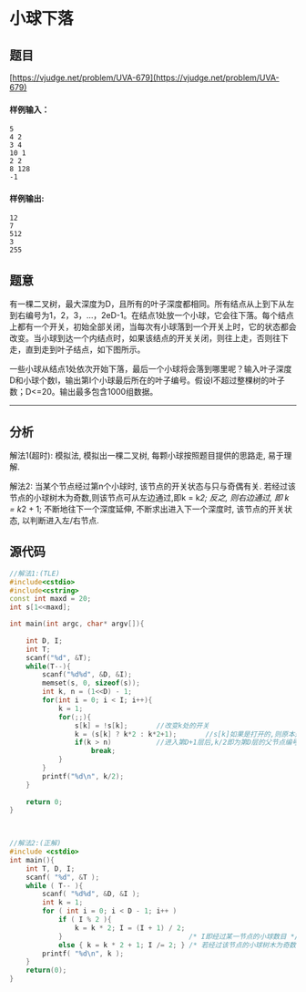 # 小球下落

## 题目
[https://vjudge.net/problem/UVA-679](https://vjudge.net/problem/UVA-679)



#### 样例输入：
```
5
4 2
3 4
10 1
2 2
8 128
-1
```
#### 样例输出:
```
12
7
512
3
255
```

## 题意

有一棵二叉树，最大深度为D，且所有的叶子深度都相同。所有结点从上到下从左到右编号为1，2，3，…，2eD-1。在结点1处放一个小球，它会往下落。每个结点上都有一个开关，初始全部关闭，当每次有小球落到一个开关上时，它的状态都会改变。当小球到达一个内结点时，如果该结点的开关关闭，则往上走，否则往下走，直到走到叶子结点，如下图所示。

一些小球从结点1处依次开始下落，最后一个小球将会落到哪里呢？输入叶子深度D和小球个数I，输出第I个小球最后所在的叶子编号。假设I不超过整棵树的叶子数；D<=20。输出最多包含1000组数据。

------

## 分析

解法1(超时):
模拟法, 模拟出一棵二叉树, 每颗小球按照题目提供的思路走, 易于理解.

解法2:
当某个节点经过第n个小球时, 该节点的开关状态与只与奇偶有关. 若经过该节点的小球树木为奇数,则该节点可从左边通过,即k = k*2; 反之, 则右边通过, 即 k = k*2 + 1; 不断地往下一个深度延伸, 不断求出进入下一个深度时, 该节点的开关状态, 以判断进入左/右节点. 

## 源代码

```cpp
//解法1:(TLE)
#include<cstdio>
#include<cstring>
const int maxd = 20;
int s[1<<maxd];

int main(int argc, char* argv[]){
	
	int D, I;
	int T;
	scanf("%d", &T);
	while(T--){
		scanf("%d%d", &D, &I);
		memset(s, 0, sizeof(s));
		int k, n = (1<<D) - 1;
		for(int i = 0; i < I; i++){
			k = 1;
			for(;;){
				s[k] = !s[k];		//改变k处的开关 
				k = (s[k] ? k*2 : k*2+1);		//s[k]如果是打开的,则原本是关的,往左走;反之,往右走. 
				if(k > n)			//进入第D+1层后,k/2即为第D层的父节点编号. 
					break;
			}
		}
		printf("%d\n", k/2);
	}
	
	return 0;
}

 

//解法2:(正解)
#include <cstdio>
int main(){
	int T, D, I;
	scanf( "%d", &T );
	while ( T-- ){
		scanf( "%d%d", &D, &I );
		int k = 1;
		for ( int i = 0; i < D - 1; i++ )
			if ( I % 2 ){
				k = k * 2; I = (I + 1) / 2;
			}                               /* I即经过某一节点的小球数目 */
			else { k = k * 2 + 1; I /= 2; } /* 若经过该节点的小球树木为奇数,则该节点可从左边通过,即k = k*2; , 反之, 则右边通过, 即 k = k*2 + 1; */
		printf( "%d\n", k );
	}
	return(0);
}

```
